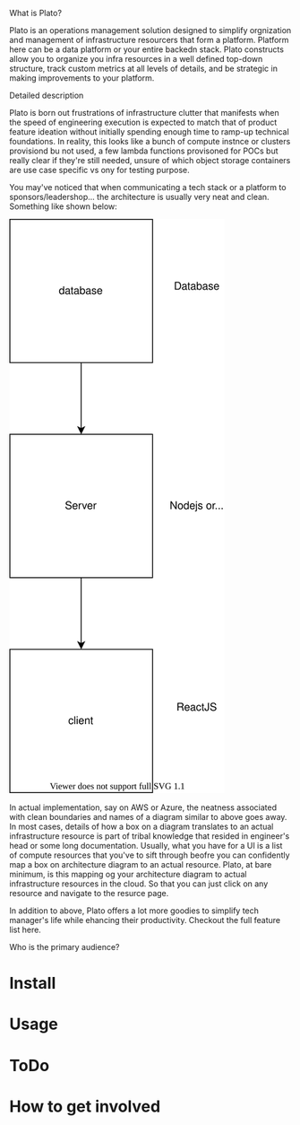 What is Plato?

Plato is an operations management solution designed to simplify orgnization and management of infrastructure resourcers that form a platform. Platform here can be a data platform or your entire backedn stack. Plato constructs allow you to organize you infra resources in a well defined top-down structure, track custom metrics at all levels of details, and be strategic in making improvements to your platform.

Detailed description

Plato is born out frustrations of infrastructure clutter that manifests when the speed of engineering execution is expected to match that of product feature ideation without initially spending enough time to ramp-up technical foundations. In reality, this looks like a bunch of compute instnce or clusters provisiond bu not used, a few lambda functions provisoned for POCs but really clear if they're still needed, unsure of which object storage containers are use case specific vs ony for testing purpose.

You may've noticed that when communicating a tech stack or a platform to sponsors/leadershop... the architecture is usually very neat and clean. Something like shown below:

![](./test.drawio.svg)

In actual implementation, say on AWS or Azure, the neatness associated with clean boundaries and names of a diagram similar to above goes away. In most cases, details of how a box on a diagram translates to an actual infrastructure resource is part of tribal knowledge that resided in engineer's head or some long documentation. Usually, what you have for a UI is a list of compute resources that you've to sift through beofre you can confidently map a box on architecture diagram to an actual resource. Plato, at bare minimum, is this mapping og your architecture diagram to actual infrastructure resources in the cloud. So that you can just click on any resource and navigate to the resurce page. 

In addition to above, Plato offers a lot more goodies to simplify tech manager's life while ehancing their productivity. Checkout the full feature list here.


Who is the primary audience?


# Install

# Usage

# ToDo

# How to get involved